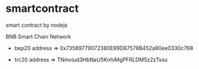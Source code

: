 # smartcontract

smart contract by nodejs

BNB Smart Chain Network

- bep20 address =>
0x73589779072380E99D67578B452a90ee0330c768

- trc20  address =>
TNmviud3HbNaU5KnhiMgPFRLDM5z2zTssu
